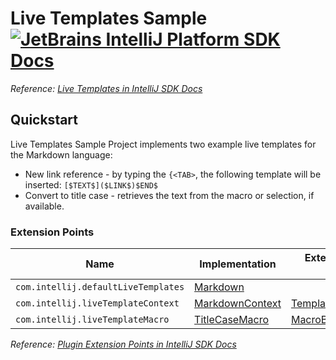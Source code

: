 # Live Templates Sample [![JetBrains IntelliJ Platform SDK Docs](https://jb.gg/badges/docs.svg)][docs]
*Reference: [Live Templates in IntelliJ SDK Docs][docs:live_templates]*

## Quickstart

Live Templates Sample Project implements two example live templates for the Markdown language:

- New link reference - by typing the `{<TAB>`, the following template will be inserted: `[$TEXT$]($LINK$)$END$`
- Convert to title case - retrieves the text from the macro or selection, if available.

### Extension Points

| Name                                | Implementation                          | Extension Point Class                          |
| ----------------------------------- | --------------------------------------- | ---------------------------------------------- |
| `com.intellij.defaultLiveTemplates` | [Markdown][file:Markdown]               |                                                |
| `com.intellij.liveTemplateContext`  | [MarkdownContext][file:MarkdownContext] | [TemplateContextType][sdk:TemplateContextType] |
| `com.intellij.liveTemplateMacro`    | [TitleCaseMacro][file:TitleCaseMacro]   | [MacroBase][sdk:MacroBase]                     |

*Reference: [Plugin Extension Points in IntelliJ SDK Docs][docs:ep]*


[docs]: https://www.jetbrains.org/intellij/sdk/docs
[docs:live_templates]: https://jetbrains.org/intellij/sdk/docs/tutorials/live_templates.html
[docs:ep]: https://www.jetbrains.org/intellij/sdk/docs/basics/plugin_structure/plugin_extensions.html

[file:Markdown]: ./src/main/resources/liveTemplates/Markdown.xml
[file:MarkdownContext]: ./src/main/java/org/intellij/sdk/liveTemplates/MarkdownContext.java
[file:TitleCaseMacro]: ./src/main/java/org/intellij/sdk/liveTemplates/TitleCaseMacro.java

[sdk:TemplateContextType]: upsource:///platform/lang-api/src/com/intellij/codeInsight/template/TemplateContextType.java
[sdk:MacroBase]: upsource:///platform/lang-impl/src/com/intellij/codeInsight/template/macro/MacroBase.java
